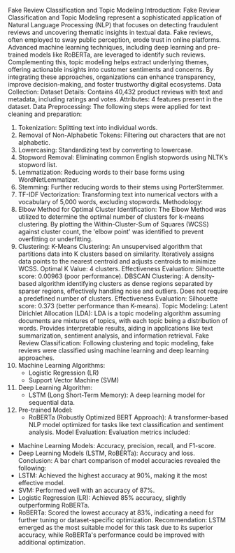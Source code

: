 Fake Review Classification and Topic Modeling
Introduction:
Fake Review Classification and Topic Modeling represent a sophisticated application of Natural Language Processing (NLP) that focuses on detecting fraudulent reviews and uncovering thematic insights in textual data. Fake reviews, often employed to sway public perception, erode trust in online platforms. Advanced machine learning techniques, including deep learning and pre-trained models like RoBERTa, are leveraged to identify such reviews. Complementing this, topic modeling helps extract underlying themes, offering actionable insights into customer sentiments and concerns. By integrating these approaches, organizations can enhance transparency, improve decision-making, and foster trustworthy digital ecosystems.
Data Collection:
Dataset Details: Contains 40,432 product reviews with text and metadata, including ratings and votes.
Attributes: 4 features present in the dataset.
Data Preprocessing:
The following steps were applied for text cleaning and preparation:
1. Tokenization: Splitting text into individual words.
2. Removal of Non-Alphabetic Tokens: Filtering out characters that are not alphabetic.
3. Lowercasing: Standardizing text by converting to lowercase.
4. Stopword Removal: Eliminating common English stopwords using NLTK’s stopword list.
5. Lemmatization: Reducing words to their base forms using WordNetLemmatizer.
6. Stemming: Further reducing words to their stems using PorterStemmer.
7. TF-IDF Vectorization: Transforming text into numerical vectors with a vocabulary of 5,000 words, excluding stopwords.
Methodology:
1. Elbow Method for Optimal Cluster Identification:
The Elbow Method was utilized to determine the optimal number of clusters for k-means clustering. By plotting the Within-Cluster-Sum of Squares (WCSS) against cluster count, the 'elbow point' was identified to prevent overfitting or underfitting.
2. Clustering:
K-Means Clustering:
An unsupervised algorithm that partitions data into K clusters based on similarity. Iteratively assigns data points to the nearest centroid and adjusts centroids to minimize WCSS.
Optimal K Value: 4 clusters.
Effectiveness Evaluation: Silhouette score: 0.00963 (poor performance).
DBSCAN Clustering:
A density-based algorithm identifying clusters as dense regions separated by sparser regions, effectively handling noise and outliers. Does not require a predefined number of clusters.
Effectiveness Evaluation: Silhouette score: 0.373 (better performance than K-means).
Topic Modeling:
Latent Dirichlet Allocation (LDA):
LDA is a topic modeling algorithm assuming documents are mixtures of topics, with each topic being a distribution of words. Provides interpretable results, aiding in applications like text summarization, sentiment analysis, and information retrieval.
Fake Review Classification:
Following clustering and topic modeling, fake reviews were classified using machine learning and deep learning approaches.
1. Machine Learning Algorithms:
   - Logistic Regression (LR)
   - Support Vector Machine (SVM)
2. Deep Learning Algorithm:
   - LSTM (Long Short-Term Memory): A deep learning model for sequential data.
3. Pre-trained Model:
   - RoBERTa (Robustly Optimized BERT Approach): A transformer-based NLP model optimized for tasks like text classification and sentiment analysis.
Model Evaluation:
Evaluation metrics included:
 - Machine Learning Models: Accuracy, precision, recall, and F1-score.
 - Deep Learning Models (LSTM, RoBERTa): Accuracy and loss.
Conclusion:
A bar chart comparison of model accuracies revealed the following:
 - LSTM: Achieved the highest accuracy at 90%, making it the most effective model.
 - SVM: Performed well with an accuracy of 87%.
 - Logistic Regression (LR): Achieved 85% accuracy, slightly outperforming RoBERTa.
 - RoBERTa: Scored the lowest accuracy at 83%, indicating a need for further tuning or dataset-specific optimization.
Recommendation: LSTM emerged as the most suitable model for this task due to its superior accuracy, while RoBERTa's performance could be improved with additional optimization.
